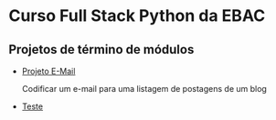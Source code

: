 <h1>Curso Full Stack Python da <strong>EBAC</strong></h1>

<h2>Projetos de término de módulos</h2>
<ul>
  <div>
      <li><a href="https://codemaster-vini.github.io/cursoEbac/projetos/projeto006/">Projeto E-Mail</a></li>
      <p>Codificar um e-mail para uma listagem de postagens de um blog</p>
  </div>
  <div>
      <li><a href="https://github.com/codemaster-vini/cursoEbac/tree/exercicio_ajax">Teste</a></li>
  </div>
</ul>
